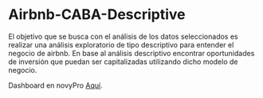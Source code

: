 # Airbnb-CABA-Descriptive

El objetivo que se busca con el análisis de los datos seleccionados es realizar una análisis exploratorio de tipo descriptivo para entender el negocio de airbnb. En base al análisis descriptivo encontrar oportunidades de inversión que puedan ser capitalizadas utilizando dicho modelo de negocio.

Dashboard en novyPro [Aquí]([https://www.novypro.com/project/airbnb-caba-description](https://app.powerbi.com/view?r=eyJrIjoiNzhkYjUxZjAtMTlhZi00M2RmLWFmZmYtMDYzNjMzNTAxZDBhIiwidCI6ImRmODY3OWNkLWE4MGUtNDVkOC05OWFjLWM4M2VkN2ZmOTVhMCJ9)https://app.powerbi.com/view?r=eyJrIjoiNzhkYjUxZjAtMTlhZi00M2RmLWFmZmYtMDYzNjMzNTAxZDBhIiwidCI6ImRmODY3OWNkLWE4MGUtNDVkOC05OWFjLWM4M2VkN2ZmOTVhMCJ9).
